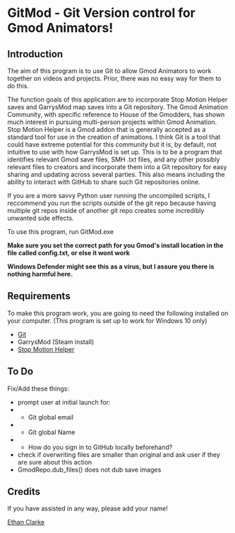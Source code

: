 # GitMod - Git Version control for Gmod Animators!

## Introduction
The aim of this program is to use Git to allow Gmod Animators to work together on videos and projects. Prior, there was no easy way for them to do this.

The function goals of this application are to incorporate Stop Motion Helper saves and GarrysMod map saves into a Git repository. The Gmod Animation Community, with specific reference to House of the Gmodders, has shown much interest in pursuing multi-person projects within Gmod Animation. Stop Motion Helper is a Gmod addon that is generally accepted as a standard tool for use in the creation of animations. I think Git is a tool that could have extreme potential for this community but it is, by default, not intuitive to use with how GarrysMod is set up. This is to be a program that identifies relevant Gmod save files, SMH .txt files, and any other possibly relevant files to creators and incorporate them into a Git repository for easy sharing and updating across several parties. This also means including the ability to interact with GitHub to share such Git repositories online.

If you are a more savvy Python user running the uncompiled scripts, I reccommend you run the scripts outside of the git repo because having multiple git repos inside of another git repo creates some incredibly unwanted side effects.

To use this program, run GitMod.exe

**Make sure you set the correct path for you Gmod's install location in the file called config.txt, or else it wont work**

**Windows Defender might see this as a virus, but I assure you there is nothing harmful here.**


## Requirements
To make this program work, you are going to need the following installed on your computer. (This program is set up to work for Windows 10 only)
- [Git](https://git-scm.com/downloads)
- GarrysMod (Steam install)
- [Stop Motion Helper](https://steamcommunity.com/sharedfiles/filedetails/?id=111895870)

## To Do
Fix/Add these things:
- prompt user at initial launch for:
- * Git global email
- * Git global Name
- * How do you sign in to GitHub locally beforehand?
- check if overwriting files are smaller than original and ask user if they are sure about this action
- GmodRepo.dub_files() does not dub save images

## Credits
If you have assisted in any way, please add your name!

[Ethan Clarke](https://github.com/AwsumN00b)

